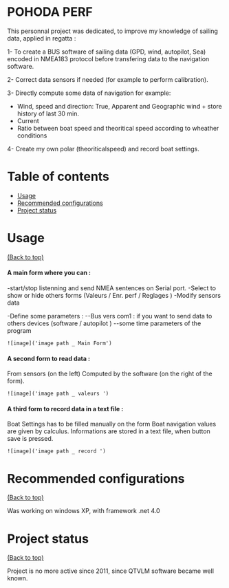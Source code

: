 # POHODA PERF
This personnal project was dedicated, to improve my knowledge of sailing data, applied in regatta : 

1- To create a BUS software of sailing data (GPD, wind, autopilot, Sea) encoded in NMEA183 protocol before transfering data to the navigation software.

2- Correct data sensors if needed (for example to perform calibration).

3- Directly compute some data of navigation for example: 
- Wind, speed and direction: True, Apparent and Geographic wind + store history of last 30 min.
- Current
- Ratio between boat speed and theoritical speed according to wheather conditions

4- Create my own polar (theoriticalspeed) and record boat settings.


# Table of contents

- [Usage](#usage)
- [Recommended configurations](#recommended-configurations)
- [Project status](#Project-status)


# Usage
[(Back to top)](#table-of-contents)

#### A main form where you can :
-start/stop listenning and send NMEA sentences on Serial port.
-Select to show or hide others forms (Valeurs / Enr. perf / Reglages )
-Modify sensors data

-Define some parameters :
--Bus vers com1 : if you want to send data to others devices (software / autopilot )
--some time parameters of the program
			
	![image]('image path _ Main Form')
			
#### A second form to read data :
From sensors (on the left)
Computed by the software (on the right of the form).
	
	![image]('image path _ valeurs ')
	
#### A third form to record data in a text file :
Boat Settings has to be filled manually on the form
Boat navigation values are given by calculus.
Informations are stored in a text file, when button save is pressed.
	
	![image]('image path _ record ')


# Recommended configurations
[(Back to top)](#table-of-contents)

Was working on windows XP, with framework .net 4.0


# Project status
[(Back to top)](#table-of-contents)

   Project is no more active since 2011, since QTVLM software became well known.

